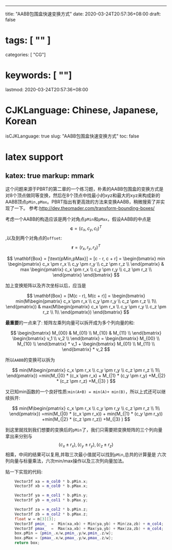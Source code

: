 
---
title: "AABB包围盒快速变换方式"
date: 2020-03-24T20:57:36+08:00
draft: false
# tags: [ "" ]
categories: [ "CG"]
# keywords: [ ""]
lastmod: 2020-03-24T20:57:36+08:00
# CJKLanguage: Chinese, Japanese, Korean
isCJKLanguage: true
slug: "AABB包围盒快速变换方式"
toc: false
# latex support
katex: true
markup: mmark
---

这个问题来源于PBRT的第二章的一个练习题，朴素的AABB包围盒的变换方式是对8个顶点做同等变换，然后在8个顶点中找最小的xyz和最大的xyz来构成新的AABB顶点`pMin,pMax`。PBRT指出有更高效的方法来变换AABB，稍微搜索了并实现了一下。
参考:http://dev.theomader.com/transform-bounding-boxes/

考虑一个AABB的构造应该是两个对角点`pMin`和`pMax`，假设AABB的中点是$$\mathbf{c} = (c_x,c_y,c_t)^T$$,以及到两个对角点的`offset`: $$\mathbf{r} = (r_x,r_y,r_z)^T$$

$$
\mathbf{Box} = [\text{pMin,pMax}] = [c - r, c + r] =
\begin{bmatrix}
min \begin{pmatrix}
c_x \pm r_x \\
c_y \pm r_y \\
c_z \pm r_z \\
\end{pmatrix} &
max \begin{pmatrix}
c_x \pm r_x \\
c_y \pm r_y \\
c_z \pm r_z \\
\end{pmatrix}
\end{bmatrix}
$$

加上变换矩阵以及齐次坐标以后，应当是

$$
\mathbf{Box} = [M(c - r), M(c + r)] =
\begin{bmatrix}
min(M\begin{pmatrix}
c_x \pm r_x \\
c_y \pm r_y \\
c_z \pm r_z \\
1\\
\end{pmatrix}) &
max(M\begin{pmatrix}
c_x \pm r_x \\
c_y \pm r_y \\
c_z \pm r_z \\
1\\
\end{pmatrix})
\end{bmatrix}
$$

**最重要**的一点来了: 矩阵左乘列向量可以拆开成为多个列向量的和:

$$
\begin{bmatrix}
M_{00} & M_{01} \\
M_{10} & M_{11} \\
\end{bmatrix} 
\begin{bmatrix}
v_1 \\
v_2 \\
\end{bmatrix} = 
\begin{bmatrix}
M_{00} \\
M_{10} \\
\end{bmatrix} * v_1 + 
\begin{bmatrix}
M_{01} \\
M_{11} \\
\end{bmatrix} * v_2
$$

所以`AABB`的变换可以拆为

$$
min(M\begin{pmatrix}
c_x \pm r_x \\
c_y \pm r_y \\
c_z \pm r_z \\
1\\
\end{pmatrix})
=min(M_{|0} * (c_x \pm r_x) + M_{|1} * (c_y \pm r_y) +M_{|2} * (c_z \pm r_z) +M_{|3}
)
$$

又已知min函数的一个良好性质:`min(A+B) = min(A)+ min(B)`，所以上式还可以继续拆开:

$$
min(M\begin{pmatrix}
c_x \pm r_x \\
c_y \pm r_y \\
c_z \pm r_z \\
1\\
\end{pmatrix})
=min(M_{|0} * (c_x \pm r_x)) + min(M_{|1} * (c_y \pm r_y)) +min(M_{|2} * (c_z \pm r_z)) +M_{|3}
)
$$

到这里就找到我们想要的变换后的`pMin`了，我们只需要把变换矩阵的三个列向量拿出来分别与 $$(c_x \pm r_x),(c_y \pm r_y),(c_z \pm r_z)$$相乘，中间的结果可以复用,并取三次最小值就可以找到`pMin`,总共的计算量是 六次列向量与标量乘法，六次min/max操作以及三次列向量加法。

贴一下实现的代码:
```cpp
    Vector3f xa = m_col0 * b.pMin.x;
    Vector3f xb = m_col0 * b.pMax.x;

    Vector3f ya = m_col1 * b.pMin.y;
    Vector3f yb = m_col1 * b.pMax.y;

    Vector3f za = m_col2 * b.pMin.z;
    Vector3f zb = m_col2 * b.pMax.z;
    float w = m[3][3];
    Vector3f pmin_  =  Min(xa,xb) + Min(ya,yb) + Min(za,zb) + m_col4;
    Vector3f pmax_  =  Max(xa,xb) + Max(ya,yb) + Max(za,zb) + m_col4;
    box.pMin = {pmin_.x/w,pmin_.y/w,pmin_.z/w};
    box.pMax = {pmax_.x/w,pmax_.y/w,pmax_.z/w};
    return box;
```
